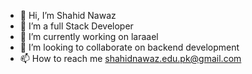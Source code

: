 - 👋 Hi, I’m Shahid Nawaz
- 👀 I’m a full Stack Developer 
- 🌱 I’m currently working on laraael
- 💞️ I’m looking to collaborate on backend development
- 📫 How to reach me shahidnawaz.edu.pk@gmail.com

<!---
shahiduu/shahiduu is a ✨ special ✨ repository because its `README.md` (this file) appears on your GitHub profile.
You can click the Preview link to take a look at your changes.
--->
